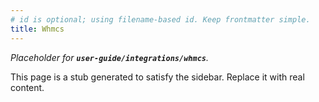 ```yaml
---
# id is optional; using filename-based id. Keep frontmatter simple.
title: Whmcs
---
```


_Placeholder for **`user-guide/integrations/whmcs`**._

This page is a stub generated to satisfy the sidebar.
Replace it with real content.
